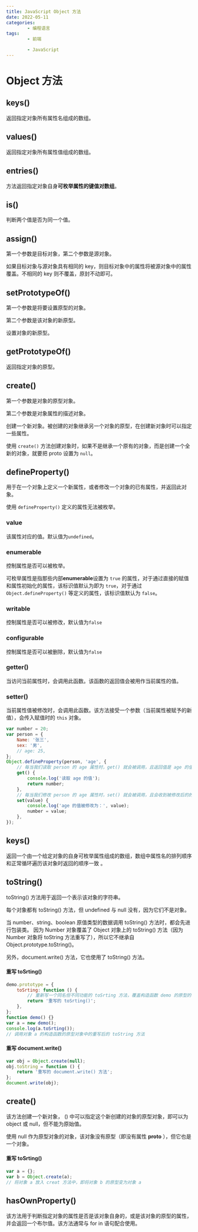 ```yaml
---
title: JavaScript Object 方法
date: 2022-05-11
categories:
        - 编程语言
tags:
        - 前端

        - JavaScript
---
```


# Object 方法

## keys()

返回指定对象所有属性名组成的数组。

## values()

返回指定对象所有属性值组成的数组。

## entries()

方法返回指定对象自身**可枚举属性的键值对数组**。

## is()

判断两个值是否为同一个值。

## assign()

第一个参数是目标对象，第二个参数是源对象。

如果目标对象与源对象具有相同的 key，则目标对象中的属性将被源对象中的属性覆盖。不相同的 key 则不覆盖，原封不动即可。

## setPrototypeOf()

第一个参数是将要设置原型的对象。

第二个参数是该对象的新原型。

设置对象的新原型。

## getPrototypeOf()

返回指定对象的原型。

## create()

第一个参数是对象的原型对象。

第二个参数是对象属性的描述对象。

创建一个新对象。被创建的对象继承另一个对象的原型，在创建新对象时可以指定一些属性。

使用 `create()` 方法创建对象时，如果不是继承一个原有的对象，而是创建一个全新的对象，就要把 proto 设置为 `null`。

## defineProperty()

用于在一个对象上定义一个新属性，或者修改一个对象的已有属性，并返回此对象。

使用 `defineProperty()` 定义的属性无法被枚举。

### value

该属性对应的值。默认值为`undefined`。

### enumerable

控制属性是否可以被枚举。

可枚举属性是指那些内部**enumerable**设置为 `true` 的属性，对于通过直接的赋值和属性初始化的属性，该标识值默认为即为 `true`，对于通过`Object.defineProperty()` 等定义的属性，该标识值默认为 `false`。

### writable

控制属性是否可以被修改，默认值为`false`

### configurable

控制属性是否可以被删除，默认值为`false`

### getter()

当访问当前属性时，会调用此函数。该函数的返回值会被用作当前属性的值。

### setter()

当前属性值被修改时，会调用此函数。该方法接受一个参数（当前属性被赋予的新值），会传入赋值时的 `this` 对象。

```js
var number = 20;
var person = {
	Name: '张三',
	sex: '男',
	// age: 25,
};
Object.defineProperty(person, 'age', {
	// 每当我们读取 person 的 age 属性时，get() 就会被调用，且返回值是 age 的值
	get() {
		console.log('读取 age 的值');
		return number;
	},
	// 每当我们修改 person 的 age 属性时，set() 就会被调用，且会收到被修改后的的值
	set(value) {
		console.log('age 的值被修改为：', value);
		number = value;
	},
});
```

## keys()

返回一个由一个给定对象的自身可枚举属性组成的数组，数组中属性名的排列顺序和正常循环遍历该对象时返回的顺序一致 。

## toString()

toString() 方法用于返回一个表示该对象的字符串。

每个对象都有 toString() 方法，但 undefined 与 null 没有，因为它们不是对象。

当 number、string、boolean 原值类型的数据调用 toString() 方法时，都会先进行包装类。 因为 Number 对象覆盖了 Object 对象上的 toString() 方法（因为 Number 对象将 toString 方法重写了），所以它不继承自 Object.prototype.toString()。

另外，document.write() 方法，它也使用了 toString() 方法。

#### 重写 toSrting()

```JavaScript
demo.prototype = {
	toSrting: function () {
		// 重新写一个同名但不同功能的 toSrting 方法，覆盖构造函数 demo 的原型的 toSrting 方法
		return '重写的 toSrting()';
	},
};
function demo() {}
var a = new demo();
console.log(a.toSrting());
// 调用对象 a 的构造函数的原型对象中的重写后的 toString 方法
```

#### 重写 document.write()

```JavaScript
var obj = Object.create(null);
obj.toString = function () {
	return '重写的 document.write() 方法';
};
document.write(obj);
```

## create()

该方法创建一个新对象， () 中可以指定这个新创建的对象的原型对象，即可以为 object 或 null，但不能为原始值。

使用 null 作为原型对象的对象，该对象没有原型（即没有属性 **proto** ），但它也是一个对象。

#### 重写 toSrting()

```JavaScript
var a = {};
var b = Object.create(a);
// 将对象 a 放入 creat 方法中，即将对象 b 的原型变为对象 a
```

## hasOwnProperty()

该方法用于判断指定对象的属性是否是该对象自身的，或是该对象的原型的属性，并会返回一个布尔值。该方法通常与 for in 语句配合使用。
